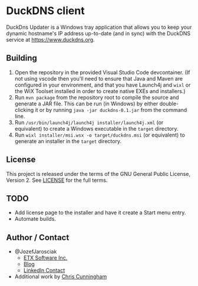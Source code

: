 # DuckDNS client

DuckDns Updater is a Windows tray application that allows you to keep your
dynamic hostname's IP address up-to-date (and in sync) with the DuckDNS service
at <https://www.duckdns.org>.

## Building

1.  Open the repository in the provided Visual Studio Code devcontainer. (If
    not using vscode then you'll need to ensure that Java and Maven are
    configured in your environment, and that you have Launch4j and `wixl` or
    the WiX Toolset installed in order to create native EXEs and installers.)
2.  Run `mvn package` from the repository root to compile the source and
    generate a JAR file. This can be run (in Windows) by either double-clicking
    it or by running `java -jar duckdns-0.1.jar` from the command line.
3.  Run `/usr/bin/launch4j/launch4j installer/launch4j.xml` (or equivalent) to
    create a Windows executable in the `target` directory.
4.  Run `wixl installer/msi.wsx -o target/duckdns.msi` (or equivalent) to
    generate an installer in the `target` directory.

## License

This project is released under the terms of the GNU General Public License,
Version 2. See [LICENSE](LICENSE) for the full terms.

## TODO

-   Add license page to the installer and have it create a Start menu entry.
-   Automate builds.

## Author / Contact

-   @JozefJarosciak
    -   [ETX Software Inc.](http://www.etx.ca)
    -   [Blog](http://www.joe0.com)
    -   [LinkedIn Contact](https://www.linkedin.com/in/jozefj)
-   Additional work by [Chris Cunningham](https://github.com/thumperward)
